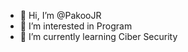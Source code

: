 - 👋 Hi, I’m @PakooJR
- 👀 I’m interested in Program
- 🌱 I’m currently learning Ciber Security


<!---
PakooJR/PakooJR is a ✨ special ✨ repository because its `README.md` (this file) appears on your GitHub profile.
You can click the Preview link to take a look at your changes.
--->
